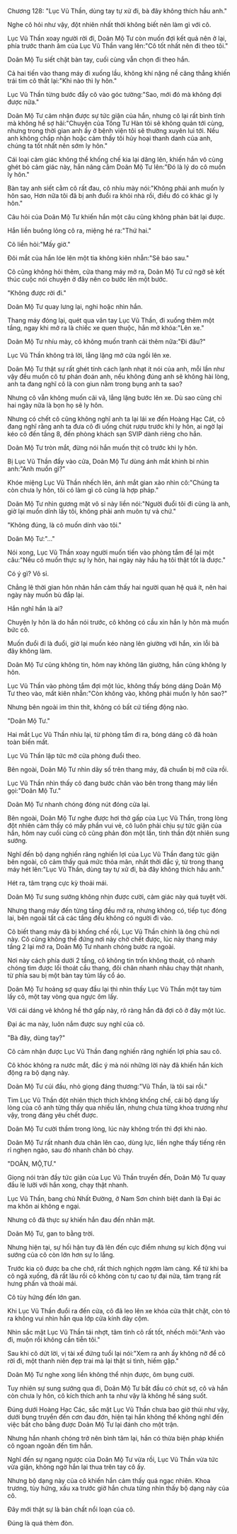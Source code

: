 




Chương 128: "Lục Vũ Thần, dùng tay tự xử đi, bà đây không thích hầu anh."


Nghe cô hỏi như vậy, đột nhiên nhất thời không biết nên làm gì với cô.

Lục Vũ Thần xoay người rời đi, Doãn Mộ Tư còn muốn đợi kết quả nên ở lại, phía trước thanh âm của Lục Vũ Thần vang lên:"Cô tốt nhất nên đi theo tôi."

Doãn Mộ Tu siết chặt bàn tay, cuối cùng vẫn chọn đi theo hắn.

Cả hai tiến vào thang máy đi xuống lầu, không khí nặng nề căng thẳng khiến trái tim cô thắt lại:"Khi nào thì ly hôn."

Lục Vũ Thần từng bước đẩy cô vào góc tường:"Sao, mới đó mà không đợi được nữa."

Doãn Mộ Tư cảm nhận được sự tức giận của hắn, nhưng cô lại rất bình tĩnh mà không hề sợ hãi:"Chuyện của Tống Tư Hàn tôi sẽ không quản tới cùng, nhưng trong thời gian anh ấy ở bệnh viện tôi sẽ thường xuyên lui tới. Nếu anh không chấp nhận hoặc cảm thấy tôi hủy hoại thanh danh của anh, chúng ta tốt nhất nên sớm ly hôn."

Cái loại cảm giác không thể khống chế kia lại dâng lên, khiến hắn vô cùng ghét bỏ cảm giác này, hắn nâng cằm Doãn Mộ Tư lên:"Đó là lý do cô muốn ly hôn."

Bàn tay anh siết cằm cô rất đau, cô nhíu mày nói:"Không phải anh muốn ly hôn sao, Hơn nữa tôi đã bị anh đuổi ra khỏi nhà rồi, điều đó có khác gì ly hôn."

Câu hỏi của Doãn Mộ Tư khiến hắn một câu cũng không phản bát lại được.

Hắn liền buông lỏng cô ra, miệng hé ra:"Thứ hai."

Cô liền hỏi:"Mấy giờ."

Đôi mắt của hắn lóe lên một tia không kiên nhẫn:"Sẽ báo sau."

Cô cũng không hỏi thêm, cửa thang máy mở ra, Doãn Mộ Tư cứ ngỡ sẽ kết thúc cuộc nói chuyện ở đây nên co bước lên một bước.

"Không được rời đi."

Doãn Mộ Tư quay lưng lại, nghi hoặc nhìn hắn.

Thang máy đóng lại, quét qua vân tay Lục Vũ Thần, đi xuống thêm một tầng, ngay khi mở ra là chiếc xe quen thuộc, hắn mở khóa:"Lên xe."

Doãn Mộ Tư nhíu mày, cô không muốn tranh cải thêm nữa:"Đi đâu?"

Lục Vũ Thần không trả lời, lẳng lặng mở cửa ngồi lên xe.

Doãn Mộ Tư thật sự rất ghét tính cách lạnh nhạt ít nói của anh, mỗi lần như vậy đều muốn cô tự phán đoán anh, nếu không đúng anh sẽ không hài lòng, anh ta đang nghĩ cô là con giun nằm trong bụng anh ta sao?

Nhưng cô vẫn không muốn cãi vã, lẳng lặng bước lên xe. Dù sao cũng chỉ hai ngày nữa là bọn họ sẽ ly hôn.

Nhưng có chết cô cũng không nghĩ anh ta lại lái xe đến Hoàng Hạc Cát, cô đang nghĩ rằng anh ta đưa cô đi uống chút rượu trước khi ly hôn, ai ngờ lại kéo cô đến tầng 8, đến phòng khách sạn SVIP dành riêng cho hắn.

Doãn Mộ Tư tròn mắt, đừng nói hắn muốn thịt cô trước khi ly hôn.

Bị Lục Vũ Thần đẩy vào cửa, Doãn Mộ Tư dùng ánh mắt khinh bỉ nhìn anh:"Anh muốn gì?"

Khóe miệng Lục Vũ Thần nhếch lên, ánh mắt gian xảo nhìn cô:"Chúng ta còn chưa ly hôn, tôi có làm gì cô cũng là hợp pháp."

Doãn Mộ Tư nhìn gương mặt vô sỉ này liền nói:"Người đuổi tôi đi cũng là anh, giờ lại muốn dính lấy tôi, không phải anh muôn tự vả chứ."

"Không đúng, là cô muốn dính vào tôi."

Doãn Mộ Tư:"..."

Nói xong, Lục Vũ Thần xoay người muốn tiến vào phòng tắm để lại một câu:"Nếu cô muốn thực sự ly hôn, hai ngày này hầu hạ tôi thật tốt là được."

Có ý gì? Vô sỉ.

Chẳng lẽ thời gian hôn nhân hắn cảm thấy hai người quan hệ quá ít, nên hai ngày này muốn bù đắp lại.

Hắn nghĩ hắn là ai?

Chuyện ly hôn là do hắn nói trước, cô không có cầu xin hắn ly hôn mà muốn bức cô.

Muốn đuổi đi là đuổi, giờ lại muốn kéo nàng lên giường với hắn, xin lỗi bà đây không làm.

Doãn Mộ Tư cũng không tin, hôm nay không lăn giường, hắn cũng không ly hôn.

Lục Vũ Thần vào phòng tắm đợi một lúc, không thấy bóng dáng Doãn Mộ Tư theo vào, mất kiên nhẫn:"Còn không vào, không phải muốn ly hôn sao?"

Nhưng bên ngoài im thin thít, không có bất cứ tiếng động nào.

"Doãn Mộ Tư."

Hai mắt Lục Vũ Thần nhíu lại, từ phòng tắm đi ra, bóng dáng cô đã hoàn toàn biến mất.

Lục Vũ Thần lập tức mở cửa phòng đuổi theo.

Bên ngoài, Doãn Mộ Tư nhìn dãy số trên thang máy, đã chuẩn bị mở cửa rồi.

Lục Vũ Thần nhìn thấy cô đang bước chân vào bên trong thang máy liền gọi:"Doãn Mộ Tư."

Doãn Mộ Tư nhanh chóng đóng nút đóng cửa lại.

Bên ngoài, Doãn Mộ Tư nghe được hơi thở gấp của Lục Vũ Thần, trong lòng đột nhiên cảm thấy có mấy phần vui vẻ, cô luôn phải chịu sự tức giận của hắn, hôm nay cuối cùng cô cũng phản đòn một lần, tinh thần đột nhiên sung sướng.

Nghĩ đến bộ dạng nghiến răng nghiến lợi của Lục Vũ Thần đang tức giận bên ngoài, cô cảm thấy quá mức thỏa mãn, nhất thời đắc ý, từ trong thang máy hét lên:"Lục Vũ Thần, dùng tay tự xử đi, bà đây không thích hầu anh."

Hét ra, tâm trạng cực kỳ thoải mái.

Doãn Mộ Tư sung sướng không nhịn được cười, cảm giác này quá tuyệt vời.

Nhưng thang máy đến từng tầng đều mở ra, nhưng không có, tiếp tục đóng lai, bên ngoài tất cả các tầng đều không có người đi vào.

Cô biết thang máy đã bị khống chế rồi, Lục Vũ Thần chính là ông chủ nơi này. Cô cũng không thể đứng nơi này chờ chết được, lúc này thang máy tầng 2 lại mở ra, Doãn Mộ Tư nhanh chóng bước ra ngoài.

Nơi này cách phía dưới 2 tầng, cô không tin trốn không thoát, cô nhanh chóng tìm được lối thoát cầu thang, đôi chân nhanh nhảu chạy thật nhanh, từ phía sau bị một bàn tay túm lấy cổ áo.

Doãn Mộ Tư hoảng sợ quay đầu lại thì nhìn thấy Lục Vũ Thần một tay túm lấy cô, một tay vòng qua ngực ôm lấy.

Với cái dáng vẻ không hề thở gấp này, rõ ràng hắn đã đợi cô ở đây một lúc.

Đại ác ma này, luôn nắm được suy nghĩ của cô.

"Bà đây, dùng tay?"

Cô cảm nhận được Lục Vũ Thần đang nghiến răng nghiến lợi phía sau cô.

Cô khóc không ra nước mắt, đắc ý mà nói những lời này đã khiến hắn kích động ra bộ dạng này.

Doãn Mộ Tư cúi đầu, nhỏ giọng đáng thương:"Vũ Thần, là tôi sai rồi."

Tim Lục Vũ Thần đột nhiên thịch thịch không khống chế, cái bộ dạng lấy lòng của cô anh từng thấy qua nhiều lần, nhưng chưa từng khoa trương như vậy, trong đáng yêu chết được.

Doãn Mộ Tư cười thầm trong lòng, lúc này không trốn thì đợi khi nào.

Doãn Mộ Tư rất nhanh đưa chân lên cao, dùng lực, liền nghe thấy tiếng rên rỉ nghẹn ngào, sau đó nhanh chân bỏ chạy.

"DOÃN, MỘ,TƯ."

Giọng nói tràn đầy tức giận của Lục Vũ Thần truyền đến, Doãn Mộ Tư quay đầu lè lưỡi với hắn xong, chạy thật nhanh.

Lục Vũ Thần, bang chủ Nhất Đường, ở Nam Sơn chính biệt danh là Đại ác ma khôn ai không e ngại.

Nhưng cô đã thực sự khiến hắn đau đến nhăn mặt.

Doãn Mộ Tư, gan to bằng trời.

Nhưng hiện tại, sự hối hận tuy đã lên đến cực điểm nhưng sự kích động vui sướng của cô còn lớn hơn sự lo lắng.

Trước kia cô được ba che chở, rất thích nghịch ngợm làm càng. Kể từ khi ba cô ngã xuống, đã rất lâu rồi cô không còn tự cao tự đại nửa, tâm trạng rất hưng phấn và thoải mái.

Cô tùy hứng đến lớn gan.

Khi Lục Vũ Thần đuổi ra đến cửa, cô đã leo lên xe khóa cửa thật chặt, còn tỏ ra không vui nhìn hắn qua lớp cửa kính dày cộm.

Nhìn sắc mặt Lục Vũ Thần tái nhợt, tâm tình cô rất tốt, nhếch môi:"Anh vào đi, muộn rồi không cần tiễn tôi."

Sau khi cô dứt lời, vị tài xế đứng tuổi lại nói:"Xem ra anh ấy không nỡ để cô rời đi, một thanh niên đẹp trai mà lại thật si tình, hiếm gặp."

Doãn Mộ Tư nghe xong liền không thể nhịn được, ôm bụng cười.

Tuy nhiên sự sung sướng qua đi, Doãn Mộ Tư bắt đầu có chút sợ, cô và hắn còn chưa ly hôn, cô kích thích anh ta như vậy là không hề sáng suốt.

Đúng dưới Hoàng Hạc Các, sắc mặt Lục Vũ Thần chưa bao giờ thúi như vậy, dưới bụng truyền đến cơn đau đớn, hiện tại hắn không thể không nghĩ đến việc bắt cho bằng được Doãn Mộ Tư lại đánh cho một trận.

Nhưng hắn nhanh chóng trở nên bình tâm lại, hắn có thừa biện pháp khiến cô ngoan ngoãn đến tìm hắn.

Nghĩ đến sự ngang ngược của Doãn Mộ Tư vừa rồi, Lục Vũ Thần vừa tức vừa giận, không ngờ hắn lại thua trên tay cô ấy.

Nhưng bộ dạng này của cô khiến hắn cảm thấy quá ngạc nhiên. Khoa trương, tùy hứng, xấu xa trước giờ hắn chưa từng nhìn thấy bộ dạng này của cô.

Đây mới thật sự là bản chất nổi loạn của cô.

Đúng là quá thèm đòn.




